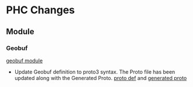 # PHC Changes
## Module
### Geobuf
[geobuf module](/modules/unsupported/geobuf)

- Update Geobuf definition to proto3 syntax.  The Proto file has been updated along with the Generated Proto. [proto def](/modules/unsupported/geobuf/src/main/protobuf/geobuf.proto) and [generated proto](/modules/unsupported/geobuf/src/main/java/org/geotools/data/geobuf/Geobuf.java)